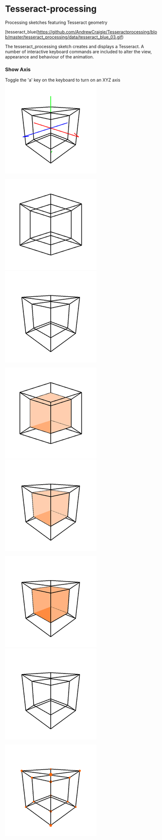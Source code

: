 # Tesseract-processing
Processing sketches featuring Tesseract geometry

[tesseract_blue(https://github.com/AndrewCraigie/Tesseractprocessing/blob/master/tesseract_processing/data/tesseract_blue_03.gif)

The tesseract_processing sketch creates and displays a Tesseract. A number of interactive keyboard commands are included to alter the view, appearance and behaviour of the animation.

### Show Axis
Toggle the 'a' key on the keyboard to turn on an XYZ axis
![show_axis](https://github.com/AndrewCraigie/Tesseract-processing/blob/master/tesseract_processing/data/axis.png)

![show_ortho](https://github.com/AndrewCraigie/Tesseract-processing/blob/master/tesseract_processing/data/ortho.png) ![show_perspective](https://github.com/AndrewCraigie/Tesseract-processing/blob/master/tesseract_processing/data/persepective.png)

![rotate_ortho](https://github.com/AndrewCraigie/Tesseract-processing/blob/master/tesseract_processing/data/rotateOrtho.gif) ![rotate_perspective](https://github.com/AndrewCraigie/Tesseract-processing/blob/master/tesseract_processing/data/rotatePerspective.gif)

![show_inner_faces](https://github.com/AndrewCraigie/Tesseract-processing/blob/master/tesseract_processing/data/showInnerFaces.png) ![show_inner_faces_false](https://github.com/AndrewCraigie/Tesseract-processing/blob/master/tesseract_processing/data/showInnerFacesFalse.png)

![show_points](https://github.com/AndrewCraigie/Tesseract-processing/blob/master/tesseract_processing/data/showPoints.png)

